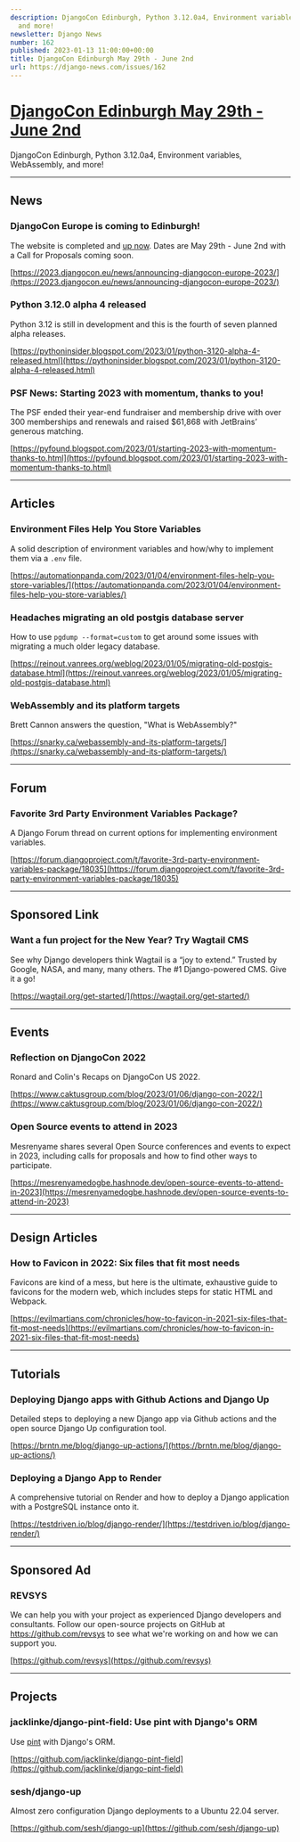 ```yaml
---
description: DjangoCon Edinburgh, Python 3.12.0a4, Environment variables, WebAssembly,
  and more!
newsletter: Django News
number: 162
published: 2023-01-13 11:00:00+00:00
title: DjangoCon Edinburgh May 29th - June 2nd
url: https://django-news.com/issues/162
---
```


# [DjangoCon Edinburgh May 29th - June 2nd](https://django-news.com/issues/162)

DjangoCon Edinburgh, Python 3.12.0a4, Environment variables, WebAssembly, and more!

----

## News

### DjangoCon Europe is coming to Edinburgh!

<p>The website is completed and <a href="https://cur.at/mxipsKL">up now</a>. Dates are May 29th - June 2nd with a Call for Proposals coming soon.</p>

[https://2023.djangocon.eu/news/announcing-djangocon-europe-2023/](https://2023.djangocon.eu/news/announcing-djangocon-europe-2023/)

### Python 3.12.0 alpha 4 released

<p>Python 3.12 is still in development and this is the fourth of seven planned alpha releases.</p>

[https://pythoninsider.blogspot.com/2023/01/python-3120-alpha-4-released.html](https://pythoninsider.blogspot.com/2023/01/python-3120-alpha-4-released.html)

### PSF News: Starting 2023 with momentum, thanks to you!

<p>The PSF ended their year-end fundraiser and membership drive with over 300 memberships and renewals and raised $61,868 with JetBrains’ generous matching.</p>

[https://pyfound.blogspot.com/2023/01/starting-2023-with-momentum-thanks-to.html](https://pyfound.blogspot.com/2023/01/starting-2023-with-momentum-thanks-to.html)

----

## Articles

### Environment Files Help You Store Variables

<p>A solid description of environment variables and how/why to implement them via a <code>.env</code> file.</p>

[https://automationpanda.com/2023/01/04/environment-files-help-you-store-variables/](https://automationpanda.com/2023/01/04/environment-files-help-you-store-variables/)

### Headaches migrating an old postgis database server

<p>How to use <code>pgdump --format=custom</code> to get around some issues with migrating a much older legacy database.</p>

[https://reinout.vanrees.org/weblog/2023/01/05/migrating-old-postgis-database.html](https://reinout.vanrees.org/weblog/2023/01/05/migrating-old-postgis-database.html)

### WebAssembly and its platform targets

<p>Brett Cannon answers the question, "What is WebAssembly?"</p>

[https://snarky.ca/webassembly-and-its-platform-targets/](https://snarky.ca/webassembly-and-its-platform-targets/)

----

## Forum

### Favorite 3rd Party Environment Variables Package?

<p>A Django Forum thread on current options for implementing environment variables.</p>

[https://forum.djangoproject.com/t/favorite-3rd-party-environment-variables-package/18035](https://forum.djangoproject.com/t/favorite-3rd-party-environment-variables-package/18035)

----

## Sponsored Link

### Want a fun project for the New Year? Try Wagtail CMS

<p>See why Django developers think Wagtail is a “joy to extend.” Trusted by Google, NASA, and many, many others.
The #1 Django-powered CMS. Give it a go!</p>

[https://wagtail.org/get-started/](https://wagtail.org/get-started/)

----

## Events

### Reflection on DjangoCon 2022

<p>Ronard and Colin's Recaps on DjangoCon US 2022.</p>

[https://www.caktusgroup.com/blog/2023/01/06/django-con-2022/](https://www.caktusgroup.com/blog/2023/01/06/django-con-2022/)

### Open Source events to attend in 2023

<p>Mesrenyame shares several Open Source conferences and events to expect in 2023, including calls for proposals and how to find other ways to participate.</p>

[https://mesrenyamedogbe.hashnode.dev/open-source-events-to-attend-in-2023](https://mesrenyamedogbe.hashnode.dev/open-source-events-to-attend-in-2023)

----

## Design Articles

### How to Favicon in 2022: Six files that fit most needs

<p>Favicons are kind of a mess, but here is the ultimate, exhaustive guide to favicons for the modern web, which includes steps for static HTML and Webpack.</p>

[https://evilmartians.com/chronicles/how-to-favicon-in-2021-six-files-that-fit-most-needs](https://evilmartians.com/chronicles/how-to-favicon-in-2021-six-files-that-fit-most-needs)

----

## Tutorials

### Deploying Django apps with Github Actions and Django Up

<p>Detailed steps to deploying a new Django app via Github actions and the open source Django Up configuration tool.</p>

[https://brntn.me/blog/django-up-actions/](https://brntn.me/blog/django-up-actions/)

### Deploying a Django App to Render

<p>A comprehensive tutorial on Render and how to deploy a Django application with a PostgreSQL instance onto it.</p>

[https://testdriven.io/blog/django-render/](https://testdriven.io/blog/django-render/)

----

## Sponsored Ad

### REVSYS

<p>We can help you with your project as experienced Django developers and consultants. Follow our open-source projects on GitHub at <a href="https://cur.at/OHSWLFF">https://github.com/revsys</a> to see what we're working on and how we can support you.</p>

[https://github.com/revsys](https://github.com/revsys)

----

## Projects

### jacklinke/django-pint-field: Use pint with Django's ORM

<p>Use <a href="https://cur.at/CeDZfnp">pint</a> with Django's ORM.</p>

[https://github.com/jacklinke/django-pint-field](https://github.com/jacklinke/django-pint-field)

### sesh/django-up

<p>Almost zero configuration Django deployments to a Ubuntu 22.04 server.</p>

[https://github.com/sesh/django-up](https://github.com/sesh/django-up)
